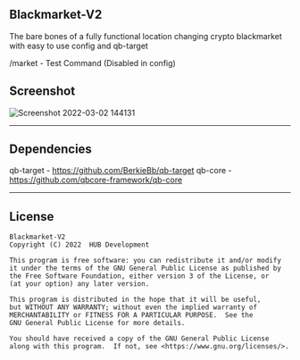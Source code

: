 ## Blackmarket-V2
The bare bones of a fully functional location changing crypto blackmarket with easy to use config and qb-target

/market - Test Command (Disabled in config)

## Screenshot

![Screenshot 2022-03-02 144131](https://user-images.githubusercontent.com/82594996/156391897-07c1dced-46bd-490c-9ea5-abab8f83fd19.jpg)

---

## Dependencies 

qb-target - https://github.com/BerkieBb/qb-target
qb-core - https://github.com/qbcore-framework/qb-core

---

## License 

```
Blackmarket-V2
Copyright (C) 2022  HUB Development

This program is free software: you can redistribute it and/or modify
it under the terms of the GNU General Public License as published by
the Free Software Foundation, either version 3 of the License, or
(at your option) any later version.

This program is distributed in the hope that it will be useful,
but WITHOUT ANY WARRANTY; without even the implied warranty of
MERCHANTABILITY or FITNESS FOR A PARTICULAR PURPOSE.  See the
GNU General Public License for more details.

You should have received a copy of the GNU General Public License
along with this program.  If not, see <https://www.gnu.org/licenses/>.
```
